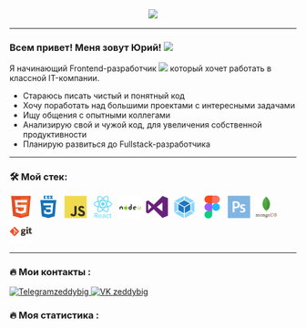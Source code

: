 <div id="header" align="center">
  <img src="https://media.giphy.com/media/Nx0rz3jtxtEre/giphy.gif" width="480"/>
</div>

---

### Всем привет! Меня зовут Юрий! <img src="https://media.giphy.com/media/hvRJCLFzcasrR4ia7z/giphy.gif" width="30px"/>
Я начинающий Frontend-разработчик <img src="https://media.giphy.com/media/WUlplcMpOCEmTGBtBW/giphy.gif" width="30"> который хочет работать в классной IT-компании.
- Стараюсь писать чистый и понятный код
- Хочу поработать над большими проектами с интересными задачами
- Ищу общения с опытными коллегами
- Анализирую свой и чужой код, для увеличения собственной продуктивности
- Планирую развиться до Fullstack-разработчика

---

### :hammer_and_wrench: Мой стек:
<div>
  <img src="https://github.com/devicons/devicon/blob/master/icons/html5/html5-original.svg" title="HTML5" alt="HTML" width="40" height="40"/>&nbsp;
  <img src="https://github.com/devicons/devicon/blob/master/icons/css3/css3-plain-wordmark.svg"  title="CSS3" alt="CSS" width="40" height="40"/>&nbsp;
  <img src="https://github.com/devicons/devicon/blob/master/icons/javascript/javascript-original.svg" title="JavaScript" alt="JavaScript" width="40" height="40"/>&nbsp;
  <img src="https://github.com/devicons/devicon/blob/master/icons/react/react-original-wordmark.svg" title="React" alt="React" width="40" height="40"/>&nbsp;
  <img src="https://github.com/devicons/devicon/blob/master/icons/nodejs/nodejs-original-wordmark.svg" title="NodeJS" alt="NodeJS" width="40" height="40"/>&nbsp;
  <img src="https://github.com/devicons/devicon/blob/master/icons/visualstudio/visualstudio-plain.svg" title="VisualStudio" **alt="VisualStudio" width="40" height="40"/>&nbsp;
  <img src="https://github.com/devicons/devicon/blob/master/icons/webpack/webpack-original.svg" title="Webpack" **alt="Webpack" width="40" height="40"/>&nbsp;
  <img src="https://github.com/devicons/devicon/blob/master/icons/figma/figma-original.svg" title="Figma" **alt="Figma" width="40" height="40"/>&nbsp;
  <img src="https://github.com/devicons/devicon/blob/master/icons/photoshop/photoshop-plain.svg" title="Photoshop" **alt="Photoshop" width="40" height="40"/>&nbsp;
  <img src="https://github.com/devicons/devicon/blob/master/icons/mongodb/mongodb-original-wordmark.svg" title="Mongodb" **alt="Mongodb" width="40" height="40"/>&nbsp;
  <img src="https://github.com/devicons/devicon/blob/master/icons/git/git-original-wordmark.svg" title="Git" **alt="Git" width="40" height="40"/>
</div>

---

### :fire: Мои контакты :
<a href="https://t.me/zeddybig">
    <img src="https://upload.wikimedia.org/wikipedia/commons/8/83/Telegram_2019_Logo.svg" alt="Telegram" width="20"/>zeddybig
  </a>
<a href="https://vk.com/zeddybig">
    <img src="https://upload.wikimedia.org/wikipedia/commons/2/21/VK.com-logo.svg" alt="VK" width="20"/> zeddybig
  </a>

### :fire: Моя статистика :



<!--
**ZeddyBig/ZeddyBig** is a ✨ _special_ ✨ repository because its `README.md` (this file) appears on your GitHub profile.

Here are some ideas to get you started:

- 🔭 I’m currently working on ...
- 🌱 I’m currently learning ...
- 👯 I’m looking to collaborate on ...
- 🤔 I’m looking for help with ...
- 💬 Ask me about ...
- 📫 How to reach me: ...
- 😄 Pronouns: ...
- ⚡ Fun fact: ...
-->
